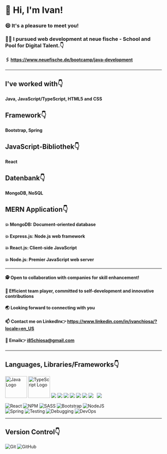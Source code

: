 # 👋 Hi, I'm Ivan!
### 😄 It's a pleasure to meet you!
### 👨‍💻️ I pursued web development at neue fische - School and Pool for Digital Talent.👇️
#### 🖇️ https://www.neuefische.de/bootcamp/java-development

<hr> </hr>

## I've worked with👇️ 
#### Java, JavaScript/TypeScript, HTML5 and CSS
## Framework👇️
#### Bootstrap, Spring
## JavaScript-Bibliothek👇️
#### React
## Datenbank👇️
#### MongoDB, NoSQL

## MERN Application👇️
#### 💥️ MongoDB: Document-oriented database
#### 💥️ Express.js: Node.js web framework
#### 💥️ React.js: Client-side JavaScript
#### 💥️ Node.js: Premier JavaScript web server

<hr> </hr>

#### 🕵️ Open to collaboration with companies for skill enhancement!
#### 💼️ Efficient team player, committed to self-development and innovative contributions
#### 🌏️ Looking forward to connecting with you
#### 📫 Contact me on LinkedIn👉 https://www.linkedin.com/in/ivanchiosa/?locale=en_US
#### 📧️ Email👉 i85chiosa@gmail.com

<hr> </hr>

## Languages, Libraries/Frameworks👇️
<p align="left">
    <a href="https://www.oracle.com/java/" target="_blank"><img src="https://www.oracle.com/a/ocom/img/cb71-java-logo.png" alt="Java Logo" width="70"></a>
    <a href="https://www.typescriptlang.org/" target="_blank"><img src="https://raw.githubusercontent.com/remojansen/logo.ts/master/ts.png" alt="TypeScript Logo" width="70"></a>
    <a href="https://developer.mozilla.org/en-US/docs/Web/JavaScript" target="_blank"><img src="https://img.icons8.com/color/48/000000/javascript.png"/></a>
    <a href="https://reactjs.org/" target="_blank"><img src="https://img.icons8.com/color/48/000000/react-native.png"/></a>
    <a href="https://www.w3.org/html/" target="_blank"><img src="https://img.icons8.com/color/48/000000/html-5.png"/></a>
    <a href="https://www.w3schools.com/css/" target="_blank"><img src="https://img.icons8.com/color/48/000000/css3.png"/></a>
    <a href="https://getbootstrap.com" target="_blank"><img src="https://img.icons8.com/color/48/000000/bootstrap.png"/></a>
    <a href="https://sass.com" target="_blank"><img src="https://img.icons8.com/color/48/000000/sass.png"/></a>
    <a style="padding-right:8px;" href="https://nodejs.org" target="_blank"><img src="https://img.icons8.com/color/48/000000/nodejs.png"/></a>
    <a href="https://icons8.com/icon/74402/mongodb"><img src="https://img.icons8.com/external-tal-revivo-shadow-tal-revivo/38/000000/external-mongodb-a-cross-platform-document-oriented-database-program-logo-shadow-tal-revivo.png"/></a>
</p>

![React](https://img.shields.io/badge/react-%2320232a.svg?style=for-the-badge&logo=react&logoColor=%2361DAFB)
![NPM](https://img.shields.io/badge/NPM-%23000000.svg?style=for-the-badge&logo=npm&logoColor=white)
![SASS](https://img.shields.io/badge/SASS-hotpink.svg?style=for-the-badge&logo=SASS&logoColor=white)
![Bootstrap](https://img.shields.io/badge/bootstrap-%23563D7C.svg?style=for-the-badge&logo=bootstrap&logoColor=white)
![NodeJS](https://img.shields.io/badge/node.js-6DA55F?style=for-the-badge&logo=node.js&logoColor=white)
<br>
![Spring](https://img.shields.io/badge/spring-%2320232a.svg?style=for-the-badge&logo=spring&logoColor=%6DB33F)
![Testing](https://img.shields.io/badge/testing-%2320232a.svg?style=for-the-badge&logo=YOUR_TESTING_LOGO&logoColor=YOUR_LOGO_COLOR)
![Debugging](https://img.shields.io/badge/debugging-%a6bb7a.svg?style=for-the-badge&logo=YOUR_DEBUGGING_LOGO&logoColor=YOUR_LOGO_COLOR)
![DevOps](https://img.shields.io/badge/DevOps-%2345678a.svg?style=for-the-badge&logo=YOUR_DEVOPS_LOGO&logoColor=%2345678a)

<hr> </hr> 

## Version Control👇️
![Git](https://img.shields.io/badge/git-%23F05033.svg?style=for-the-badge&logo=git&logoColor=white)
![GitHub](https://img.shields.io/badge/github-%23121011.svg?style=for-the-badge&logo=github&logoColor=white)




<!--
**IvanChiosa/IvanChiosa** is a ✨ _special_ ✨ repository because its `README.md` (this file) appears on your GitHub profile.

Here are some ideas to get you started:

- 🔭 I’m currently working on ...
- 🌱 I’m currently learning ...
- 👯 I’m looking to collaborate on ...
- 🤔 I’m looking for help with ...
- 💬 Ask me about ...
- 📫 How to reach me: ...
- 😄 Pronouns: ...
- ⚡ Fun fact: ...
-->
